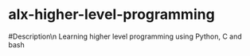# alx-higher-level-programming
#Description\n
Learning higher level programming using Python, C and bash
